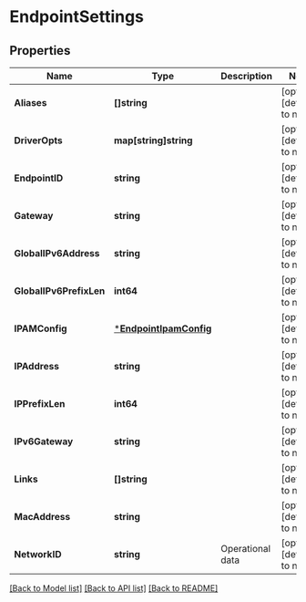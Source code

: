 # EndpointSettings

## Properties
Name | Type | Description | Notes
------------ | ------------- | ------------- | -------------
**Aliases** | **[]string** |  | [optional] [default to null]
**DriverOpts** | **map[string]string** |  | [optional] [default to null]
**EndpointID** | **string** |  | [optional] [default to null]
**Gateway** | **string** |  | [optional] [default to null]
**GlobalIPv6Address** | **string** |  | [optional] [default to null]
**GlobalIPv6PrefixLen** | **int64** |  | [optional] [default to null]
**IPAMConfig** | [***EndpointIpamConfig**](EndpointIPAMConfig.md) |  | [optional] [default to null]
**IPAddress** | **string** |  | [optional] [default to null]
**IPPrefixLen** | **int64** |  | [optional] [default to null]
**IPv6Gateway** | **string** |  | [optional] [default to null]
**Links** | **[]string** |  | [optional] [default to null]
**MacAddress** | **string** |  | [optional] [default to null]
**NetworkID** | **string** | Operational data | [optional] [default to null]

[[Back to Model list]](../README.md#documentation-for-models) [[Back to API list]](../README.md#documentation-for-api-endpoints) [[Back to README]](../README.md)


